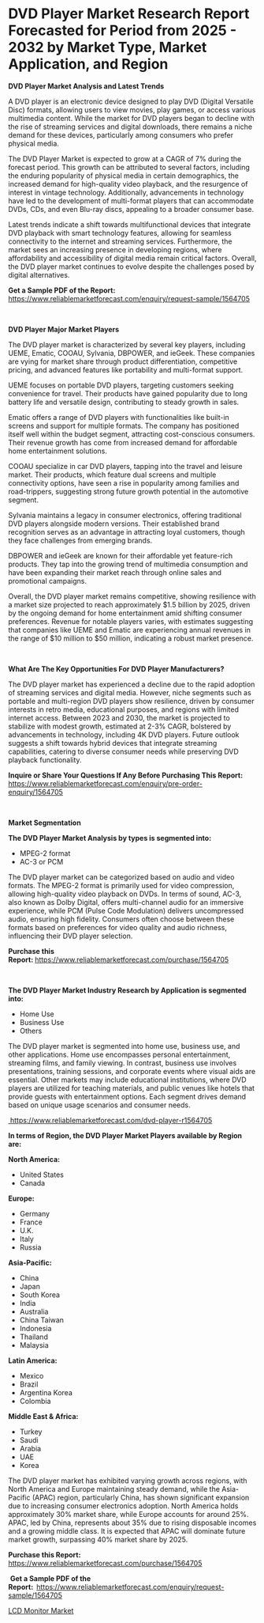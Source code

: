 <p><h1>DVD Player Market Research Report Forecasted for Period from 2025 -  2032 by Market Type, Market Application, and Region</h1></p><p><strong>DVD Player Market Analysis and Latest Trends</strong></p>
<p><p>A DVD player is an electronic device designed to play DVD (Digital Versatile Disc) formats, allowing users to view movies, play games, or access various multimedia content. While the market for DVD players began to decline with the rise of streaming services and digital downloads, there remains a niche demand for these devices, particularly among consumers who prefer physical media.</p><p>The DVD Player Market is expected to grow at a CAGR of 7% during the forecast period. This growth can be attributed to several factors, including the enduring popularity of physical media in certain demographics, the increased demand for high-quality video playback, and the resurgence of interest in vintage technology. Additionally, advancements in technology have led to the development of multi-format players that can accommodate DVDs, CDs, and even Blu-ray discs, appealing to a broader consumer base.</p><p>Latest trends indicate a shift towards multifunctional devices that integrate DVD playback with smart technology features, allowing for seamless connectivity to the internet and streaming services. Furthermore, the market sees an increasing presence in developing regions, where affordability and accessibility of digital media remain critical factors. Overall, the DVD player market continues to evolve despite the challenges posed by digital alternatives.</p></p>
<p><strong>Get a Sample PDF of the Report:&nbsp;</strong> <a href="https://www.reliablemarketforecast.com/enquiry/request-sample/1564705?utm_campaign=1899&utm_medium=2&utm_source=Github&utm_content=ia&utm_term=10022025&utm_id=dvd-player">https://www.reliablemarketforecast.com/enquiry/request-sample/1564705</a></p>
<p>&nbsp;</p>
<p><strong>DVD Player Major Market Players</strong></p>
<p><p>The DVD player market is characterized by several key players, including UEME, Ematic, COOAU, Sylvania, DBPOWER, and ieGeek. These companies are vying for market share through product differentiation, competitive pricing, and advanced features like portability and multi-format support.</p><p>UEME focuses on portable DVD players, targeting customers seeking convenience for travel. Their products have gained popularity due to long battery life and versatile design, contributing to steady growth in sales.</p><p>Ematic offers a range of DVD players with functionalities like built-in screens and support for multiple formats. The company has positioned itself well within the budget segment, attracting cost-conscious consumers. Their revenue growth has come from increased demand for affordable home entertainment solutions.</p><p>COOAU specialize in car DVD players, tapping into the travel and leisure market. Their products, which feature dual screens and multiple connectivity options, have seen a rise in popularity among families and road-trippers, suggesting strong future growth potential in the automotive segment.</p><p>Sylvania maintains a legacy in consumer electronics, offering traditional DVD players alongside modern versions. Their established brand recognition serves as an advantage in attracting loyal customers, though they face challenges from emerging brands.</p><p>DBPOWER and ieGeek are known for their affordable yet feature-rich products. They tap into the growing trend of multimedia consumption and have been expanding their market reach through online sales and promotional campaigns.</p><p>Overall, the DVD player market remains competitive, showing resilience with a market size projected to reach approximately $1.5 billion by 2025, driven by the ongoing demand for home entertainment amid shifting consumer preferences. Revenue for notable players varies, with estimates suggesting that companies like UEME and Ematic are experiencing annual revenues in the range of $10 million to $50 million, indicating a robust market presence.</p></p>
<p>&nbsp;</p>
<p><strong>What Are The Key Opportunities For DVD Player Manufacturers?</strong></p>
<p><p>The DVD player market has experienced a decline due to the rapid adoption of streaming services and digital media. However, niche segments such as portable and multi-region DVD players show resilience, driven by consumer interests in retro media, educational purposes, and regions with limited internet access. Between 2023 and 2030, the market is projected to stabilize with modest growth, estimated at 2-3% CAGR, bolstered by advancements in technology, including 4K DVD players. Future outlook suggests a shift towards hybrid devices that integrate streaming capabilities, catering to diverse consumer needs while preserving DVD playback functionality.</p></p>
<p><strong>Inquire or Share Your Questions If Any Before Purchasing This Report:</strong> <a href="https://www.reliablemarketforecast.com/enquiry/pre-order-enquiry/1564705?utm_campaign=1899&utm_medium=2&utm_source=Github&utm_content=ia&utm_term=10022025&utm_id=dvd-player">https://www.reliablemarketforecast.com/enquiry/pre-order-enquiry/1564705</a></p>
<p>&nbsp;</p>
<p><strong>Market Segmentation</strong></p>
<p><strong>The DVD Player Market Analysis by types is segmented into:</strong></p>
<p><ul><li>MPEG-2 format</li><li>AC-3 or PCM</li></ul></p>
<p><p>The DVD player market can be categorized based on audio and video formats. The MPEG-2 format is primarily used for video compression, allowing high-quality video playback on DVDs. In terms of sound, AC-3, also known as Dolby Digital, offers multi-channel audio for an immersive experience, while PCM (Pulse Code Modulation) delivers uncompressed audio, ensuring high fidelity. Consumers often choose between these formats based on preferences for video quality and audio richness, influencing their DVD player selection.</p></p>
<p><strong>Purchase this Report:&nbsp;</strong><a href="https://www.reliablemarketforecast.com/purchase/1564705?utm_campaign=1899&utm_medium=2&utm_source=Github&utm_content=ia&utm_term=10022025&utm_id=dvd-player">https://www.reliablemarketforecast.com/purchase/1564705</a></p>
<p>&nbsp;</p>
<p><strong>The DVD Player Market Industry Research by Application is segmented into:</strong></p>
<p><ul><li>Home Use</li><li>Business Use</li><li>Others</li></ul></p>
<p><p>The DVD player market is segmented into home use, business use, and other applications. Home use encompasses personal entertainment, streaming films, and family viewing. In contrast, business use involves presentations, training sessions, and corporate events where visual aids are essential. Other markets may include educational institutions, where DVD players are utilized for teaching materials, and public venues like hotels that provide guests with entertainment options. Each segment drives demand based on unique usage scenarios and consumer needs.</p></p>
<p><a href="https://www.reliablemarketforecast.com/dvd-player-r1564705?utm_campaign=1899&utm_medium=2&utm_source=Github&utm_content=ia&utm_term=10022025&utm_id=dvd-player">&nbsp;https://www.reliablemarketforecast.com/dvd-player-r1564705</a></p>
<p><strong>In terms of Region, the DVD Player Market Players available by Region are:</strong></p>
<p>
    <p> <strong> North America: </strong>
        <ul>
            <li>United States</li>
            <li>Canada</li>
        </ul>
        </p> 
    <p> <strong> Europe: </strong>
        <ul>
            <li>Germany</li>
            <li>France</li>
            <li>U.K.</li>
            <li>Italy</li>
            <li>Russia</li>
        </ul>
        </p> 
    <p> <strong> Asia-Pacific: </strong>
        <ul>
            <li>China</li>
            <li>Japan</li>
            <li>South Korea</li>
            <li>India</li>
            <li>Australia</li>
            <li>China Taiwan</li>
            <li>Indonesia</li>
            <li>Thailand</li>
            <li>Malaysia</li>
        </ul>
        </p> 
    <p> <strong> Latin America: </strong>
        <ul>
            <li>Mexico</li>
            <li>Brazil</li>
            <li>Argentina Korea</li>
            <li>Colombia</li>
        </ul>
        </p> 
    <p> <strong> Middle East & Africa: </strong>
        <ul>
            <li>Turkey</li>
            <li>Saudi</li>
            <li>Arabia</li>
            <li>UAE</li>
            <li>Korea</li>
        </ul>
    </p>
    </p>
<p><p>The DVD player market has exhibited varying growth across regions, with North America and Europe maintaining steady demand, while the Asia-Pacific (APAC) region, particularly China, has shown significant expansion due to increasing consumer electronics adoption. North America holds approximately 30% market share, while Europe accounts for around 25%. APAC, led by China, represents about 35% due to rising disposable incomes and a growing middle class. It is expected that APAC will dominate future market growth, surpassing 40% market share by 2025.</p></p>
<p><strong>Purchase this Report: </strong><a href="https://www.reliablemarketforecast.com/purchase/1564705?utm_campaign=1899&utm_medium=2&utm_source=Github&utm_content=ia&utm_term=10022025&utm_id=dvd-player">https://www.reliablemarketforecast.com/purchase/1564705</a></p>
<p>&nbsp;<strong>Get a Sample PDF of the Report:&nbsp;&nbsp;</strong><a href="https://www.reliablemarketforecast.com/enquiry/request-sample/1564705?utm_campaign=1899&utm_medium=2&utm_source=Github&utm_content=ia&utm_term=10022025&utm_id=dvd-player">https://www.reliablemarketforecast.com/enquiry/request-sample/1564705</a></p>
<p><strong></strong></p>
<p><p><a href="https://github.com/YashRP12/Market-Research-Report-List-7/blob/main/lcd-monitor-market.md?utm_campaign=1899&utm_medium=2&utm_source=Github&utm_content=ia&utm_term=10022025&utm_id=dvd-player">LCD Monitor Market</a></p></p>